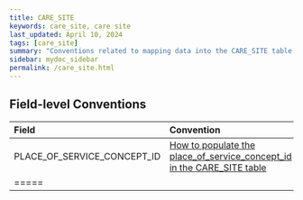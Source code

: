 ```yaml
---
title: CARE_SITE
keywords: care_site, care site
last_updated: April 10, 2024
tags: [care_site]
summary: "Conventions related to mapping data into the CARE_SITE table."
sidebar: mydoc_sidebar
permalink: /care_site.html
---
```


## Field-level Conventions

| **Field** | **Convention** |
|:--------|:-------|
|  PLACE_OF_SERVICE_CONCEPT_ID  |  [How to populate the place_of_service_concept_id in the CARE_SITE table](mapping_place_of_service_concept.html)  |
|=====